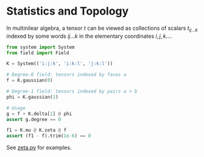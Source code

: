# Statistics and Topology 

In multinilear algebra, a tensor $t$ can be viewed as collections of scalars $t_{ij\dots k}$
indexed by some words $ij\dots k$ in the elementary coordinates $i, j, k \dots$. 

```python
from system import System
from field import Field

K = System(('i:j:k', 'i:k:l', 'j:k:l'))

# Degree-0 field: tensors indexed by faces a
f = K.gaussian(0)

# Degree-1 field: tensors indexed by pairs a > b
phi = K.gaussian(1)

# Usage
g = f + K.delta[1] @ phi
assert g.degree == 0

f1 = K.mu @ K.zeta @ f
assert (f1 - f).trim(1e-6) == 0
``` 

See [zeta.py](zeta.py) for examples. 

